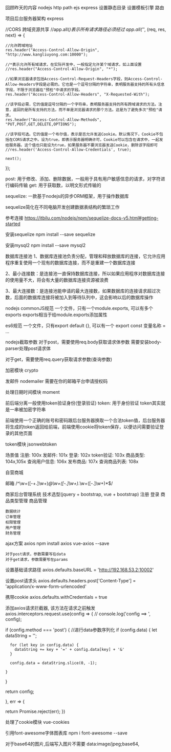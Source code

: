 回顾昨天的内容
nodejs
  http
  path
  ejs
  express
  设置静态目录
  设置模板引擎
  路由

项目后台服务器架构
  express

  //CORS 跨域资源共享
  //app.all(*)表示所有请求路径必须经过
  app.all('*', (req, res, next) => {

    //允许跨域地址
    res.header("Access-Control-Allow-Origin", "http://www.kangliuyong.com:10000");

    //*表示允许所有域请求，在实际开发中，一般指定允许某个域请求，如上面设置
    //res.header("Access-Control-Allow-Origin", "*");

    //如果浏览器请求包括Access-Control-Request-Headers字段，则Access-Control-Allow-Headers字段是必需的。它也是一个逗号分隔的字符串，表明服务器支持的所有头信息字段，不限于浏览器在"预检"中请求的字段。
    res.header("Access-Control-Allow-Headers", "X-Requested-With");

    //该字段必需，它的值是逗号分隔的一个字符串，表明服务器支持的所有跨域请求的方法。注意，返回的是所有支持的方法，而不单是浏览器请求的那个方法。这是为了避免多次"预检"请求。
    res.header("Access-Control-Allow-Methods", "PUT,POST,GET,DELETE,OPTIONS");

    //该字段可选。它的值是一个布尔值，表示是否允许发送Cookie。默认情况下，Cookie不包括在CORS请求之中。设为true，即表示服务器明确许可，Cookie可以包含在请求中，一起发给服务器。这个值也只能设为true，如果服务器不要浏览器发送Cookie，删除该字段即可
    //res.header('Access-Control-Allow-Credentials', true);

    next();

  });

  post: 用于修改、添加、删除数据，一般用于具有用户敏感信息的请求，对字符进行编码传输
  get: 用于获取数，以明文形式传输的

  sequelize: 一款基于nodejs的异步ORM框架，用于操作数据库

  sequelize简化在不同电脑开发创建数据表结构的繁琐工作

  参考连接
  https://itbilu.com/nodejs/npm/sequelize-docs-v5.html#getting-started

  安装sequelize
  npm install --save sequelize

  安装mysql2
  npm install --save mysql2

  数据库连接池
  1、数据库连接池负责分配，管理和释放数据库的连接，它允许应用程序重复使用一个现有的数据库连接，而不是重建一个数据库连接

  2、最小连接数：是连接池一直保持数据库连接，所以如果应用程序对数据库连接的使用量不大，将会有大量的数据库连接资源被浪费

  3、最大连接数：是连接池能申请的最大连接数，如果数据库的连接请求超过次数，后面的数据库连接将被加入到等待队列中，这会影响以后的数据库操作


  nodejs
  commonJS规范
  一个文件，只有一个module.exports, 可以有多个exports
  exports相当于给module.exports添加属性

  es6规范
  一个文件，只有export default {}, 可以有一个 export const 变量名称 = ...

  nodejs截取参数
  对于post，需要使用req.body获取请求体参数
    需要安装body-parser处理post请求体

  对于get，需要使用req.query获取请求参数(查询参数)

  加密模块 crypto

  发邮件 nodemailer
  需要在你的邮箱平台申请授权码

  处理日期时间模块 moment

  前后端分离一般使用token验证身份(登录验证)
  token: 用于身份验证
  token其实就是一串被加密字符串

  前端使用一个正确的账号和密码跟后台服务器换取一个合法token值，后台服务器将生成的token返回给前端，前端使用cookie将token保存，以便访问需要验证登录的其他页面

  token模块 jsonwebtoken


  场景值
  注册: 100x
  发邮件: 101x
  登录: 102x
  token验证: 103x
  商品类型: 104x,105x
  查询用户信息: 106x
  发布商品: 107x
  查询商品列表: 108x


自营商城

   邮箱
  /^\w+([-+.]\w+)*@\w+([-.]\w+)*\.\w+([-.]\w+)*$/
  
  商家后台管理系统 技术选型(jquery + bootstrap, vue + bootstrap)
    注册
    登录
    商品类型管理
    商品管理
    
    数据统计
    订单管理
    权限管理
    用户管理
    财务管理

  ajax方案
    axios
    npm install axios vue-axios --save

    对于post请求，参数需要写在data
    对于get请求，参数需要写在params

  设置基础请求路径
axios.defaults.baseURL = 'http://192.168.53.2:10002'

设置post请求头
axios.defaults.headers.post['Content-Type'] = 'application/x-www-form-urlencoded'

携带cookie
axios.defaults.withCredentials = true

添加axios请求拦截器, 该方法在请求之前触发
axios.interceptors.request.use(config => {
  // console.log('config ==> ', config);

  if (config.method === 'post') {
    //进行data参数序列化
    if (config.data) {
      let dataString = '';

      for (let key in config.data) {
        dataString += key + '=' + config.data[key] + '&'
      }

      config.data = dataString.slice(0, -1);
      
    }

  }

  return config;

}, err => {

  return Promise.reject(err);
})

处理了cookie模块 vue-cookies

引用font-awesome字体图表库
npm i font-awesome --save

对于base64的图片,后端写入图片不需要 data:image/jpeg;base64,
